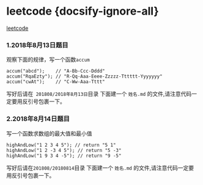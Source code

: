 # leetcode {docsify-ignore-all}

[leetcode](https://leetcode.com/)

### 1.2018年8月13日题目
观察下面的规律，写一个函数`accum`
```
accum("abcd");    // "A-Bb-Ccc-Dddd"
accum("RqaEzty"); // "R-Qq-Aaa-Eeee-Zzzzz-Tttttt-Yyyyyyy"
accum("cwAt");    // "C-Ww-Aaa-Tttt"
```
写好后请在` 201808/2018年8月13日`目录 下面建一个 `姓名.md` 的文件,请注意代码一定要用反引号包裹一下。

### 2.2018年8月14日题目
写一个函数求数组的最大值和最小值
```
highAndLow("1 2 3 4 5"); // return "5 1"
highAndLow("1 2 -3 4 5"); // return "5 -3"
highAndLow("1 9 3 4 -5"); // return "9 -5"
```
写好后请在`201808/20180814`目录 下面建一个 `姓名.md` 的文件,请注意代码一定要用反引号包裹一下。
